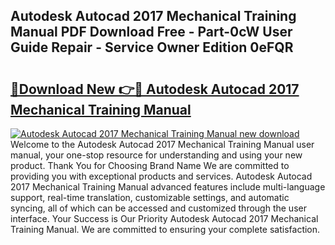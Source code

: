 ## Autodesk Autocad 2017 Mechanical Training Manual PDF Download Free - Part-0cW User Guide Repair - Service Owner Edition 0eFQR

# <h2><a href="http://bc92181.oget.top/?id=Autodesk+Autocad+2017+Mechanical+Training+Manual">🔗Download New 👉🔴 Autodesk Autocad 2017 Mechanical Training Manual</a></h2>

[![Autodesk Autocad 2017 Mechanical Training Manual new download](https://i.imgur.com/5g1atiW.png)](http://bc92181.oget.top/?id=Autodesk+Autocad+2017+Mechanical+Training+Manual)
Welcome to the Autodesk Autocad 2017 Mechanical Training Manual user manual, your one-stop resource for understanding and using your new product. Thank You for Choosing Brand Name We are committed to providing you with exceptional products and services. Autodesk Autocad 2017 Mechanical Training Manual advanced features include multi-language support, real-time translation, customizable settings, and automatic syncing, all of which can be accessed and customized through the user interface. Your Success is Our Priority Autodesk Autocad 2017 Mechanical Training Manual. We are committed to ensuring your complete satisfaction.

